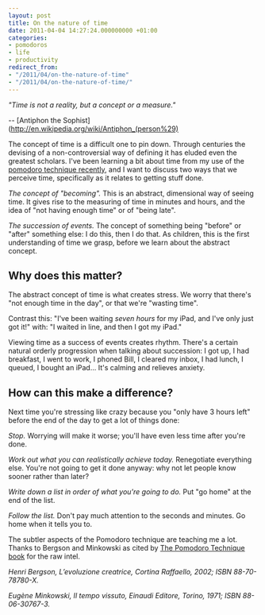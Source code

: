```yaml
---
layout: post
title: On the nature of time
date: 2011-04-04 14:27:24.000000000 +01:00
categories:
- pomodoros
- life
- productivity
redirect_from:
- "/2011/04/on-the-nature-of-time"
- "/2011/04/on-the-nature-of-time/"
---
```

<p><i>"Time is not a reality, but a concept or a measure."</i></p>

-- [Antiphon the Sophist](http://en.wikipedia.org/wiki/Antiphon_(person%29)

The concept of time is a difficult one to pin down. Through centuries the devising of a non-controversial way of defining it has eluded even the greatest scholars. I've been learning a bit about time from my use of the [pomodoro technique recently](/2011/03/pomodoros-done-hopefully-right), and I want to discuss two ways that we perceive time, specifically as it relates to getting stuff done.

*The concept of "becoming".* This is an abstract, dimensional way of seeing time. It gives rise to the measuring of time in minutes and hours, and the idea of "not having enough time" or of "being late".

*The succession of events.* The concept of something being "before" or "after" something else: I do this, then I do that. As children, this is the first understanding of time we grasp, before we learn about the abstract concept.

## Why does this matter?

The abstract concept of time is what creates stress. We worry that there's "not enough time in the day", or that we're "wasting time".

Contrast this: "I've been waiting _seven hours_ for my iPad, and I've only just got it!" with: "I waited in line, and then I got my iPad."

Viewing time as a success of events creates rhythm. There's a certain natural orderly progression when talking about succession: I got up, I had breakfast, I went to work, I phoned Bill, I cleared my inbox, I had lunch, I queued, I bought an iPad... It's calming and relieves anxiety.

## How can this make a difference?

Next time you're stressing like crazy because you "only have 3 hours left" before the end of the day to get a lot of things done:

*Stop.* Worrying will make it worse; you'll have even less time after you're done.

*Work out what you can realistically achieve today.* Renegotiate everything else. You're not going to get it done anyway: why not let people know sooner rather than later?

*Write down a list in order of what you're going to do.* Put "go home" at the end of the list.

*Follow the list.* Don't pay much attention to the seconds and minutes. Go home when it tells you to.

The subtler aspects of the Pomodoro technique are teaching me a lot. Thanks to Bergson and Minkowski as cited by [The Pomodoro Technique book](http://www.pomodorotechnique.com/) for the raw intel.

<p><i>Henri Bergson, L’evoluzione creatrice, Cortina Raffaello, 2002; ISBN 88-70-78780-X.</i></p>

<p><i>Eugène Minkowski, Il tempo vissuto, Einaudi Editore, Torino, 1971; ISBN 88-06-30767-3.</i></p>

